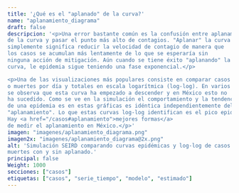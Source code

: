 ```yaml
---
title: '¿Qué es el "aplanado" de la curva?'
name: "aplanamiento_diagrama"
draft: false
descripcion: '<p>Una error bastante común es la confusión entre aplanamiento
de la curva y pasar el punto más alto de contagios. "Aplanar" la curva
simplemente significa reducir la velocidad de contagio de manera que
los casos se acumulan más lentamente de lo que se esperaría sin
ninguna acción de mitigación. Aún cuando se tiene éxito "aplanando" la
curva, le epidemia sigue teniendo una fase exponencial.</p>

<p>Una de las visualizaciones más populares consiste en comparar casos
o muertes por día y totales en escala logarítmica (log-log). En varios países
se observa que esta curva ha empezado a descender y en México esto no
ha sucedido. Como se ve en la simulación el comportamiento y la tendencia
de una epidemia es en estas gráficas es idéntica independientemente del
"aplanamiento". Lo que estas curvas log-log identifican es el pico epidémico.
Hay <a href="/casos#aplanamiento">mejores formas</a>
de medir el aplanamiento en México.</p>'
imagen: "imagenes/aplanamiento_diagrama.png"
imagen2x: "imagenes/aplanamiento_diagrama@2x.png"
alt: 'Simulación SEIRD comparando curvas epidémicas y log-log de casos y
muertes con y sin aplanado.'
principal: false
Weight: 1000
secciones: ["casos"]
etiquetas: ["casos", "serie_tiempo", "modelo", "estimado"]
---
```

